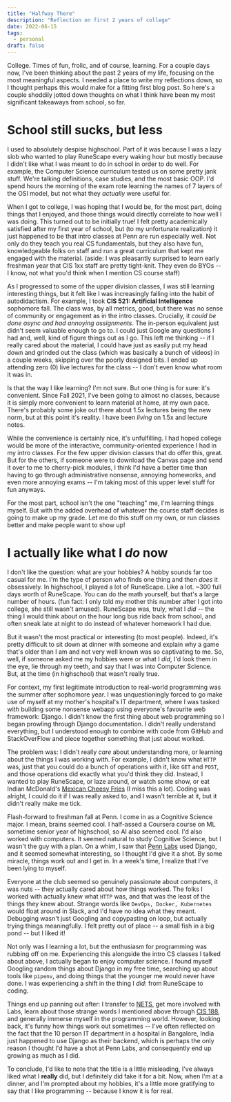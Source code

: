 ```yaml
---
title: "Halfway There"
description: "Reflection on first 2 years of college"
date: 2022-06-15
tags:
  - personal
draft: false
---
```


College. Times of fun, frolic, and of course, learning. For a couple days now,
I've been thinking about the past 2 years of my life, focusing on the most
meaningful aspects. I needed a place to write my reflections down, so
I thought perhaps this would make for a fitting first blog post. So here's a
couple shoddily jotted down thoughts on what I think have been my most
significant takeaways from school, so far.

# School still sucks, but less

I used to absolutely despise highschool. Part of it was because I was a lazy
slob who wanted to play RuneScape every waking hour but mostly because I didn't
like what I was meant to do in school in order to do well. For example, the
Computer Science curriculum tested us on some pretty jank stuff. We're talking
definitions, case studies, and the most basic OOP. I'd spend hours the morning
of the exam rote learning the names of 7 layers of the OSI model, but not what
they _actually_ were useful for.

When I got to college, I was hoping that I would be, for the most part, doing
things that I enjoyed, and those things would directly correlate to how well I
was doing. This turned out to be initially true! I felt pretty academically
satisfied after my first year of school, but (to my unfortunate realization) it
just happened to be that intro classes at Penn are run especially well. Not only
do they teach you real CS fundamentals, but they also have fun, knowledgeable
folks on staff and run a great curriculum that kept me engaged with the
material. (aside: I was pleasantly surprised to learn early freshman year that
CIS 1xx staff are pretty tight-knit. They even do BYOs -- I know, not what you'd
think when I mention CS course staff)

As I progressed to some of the upper division classes, I was still learning
interesting things, but it felt like I was increasingly falling into the habit
of autodidactism. For example, I took **CIS 521: Artificial Intelligence**
sophomore fall. The class was, by all metrics, good, but there was no sense of
community or engagement as in the intro classes. Crucially, it _could be done
async and had annoying assignments_. The in-person equivalent just didn't seem
valuable enough to go to. I could just Google any questions I had and, well,
kind of figure things out as I go. This left me thinking -- if I really cared
about the material, I could have just as easily put my head down and grinded out
the class (which was basically a bunch of videos) in a couple weeks, skipping
over the poorly designed bits. I ended up attending zero (0) live lectures for
the class -- I don't even know what room it was in.

Is that the way I like learning? I'm not sure. But one thing is for sure: it's
convenient. Since Fall 2021, I've been going to almost no classes, because it is
simply more convenient to learn material at home, at my own pace. There's
probably some joke out there about 1.5x lectures being the new norm, but at this
point it's reality. I have been _living_ on 1.5x and lecture notes.

While the convenience is certainly nice, it's unfulfilling. I had hoped college
would be more of the interactive, community-oriented experience I had in my
intro classes. For the few upper division classes that do offer this, great. But
for the others, if someone were to download the Canvas page and send it over to
me to cherry-pick modules, I think I'd have a better time than having to go
through administrative nonsense, annoying homeworks, and even more annoying
exams -- I'm taking most of this upper level stuff for fun anyways.

For the most part, school isn't the one "teaching" me, I'm learning things
myself. But with the added overhead of whatever the course staff decides is
going to make up my grade. Let me do this stuff on my own, or run classes better
and make people want to show up!

<!--- markdown auto fill mode --->

# I actually like what I _do_ now

I don't like the question: what are your hobbies? A hobby sounds far too casual
for me. I'm the type of person who finds one thing and then _does_ it
obsessively. In highschool, I played a lot of RuneScape. Like a lot. ~300 full
days worth of RuneScape. You can do the math yourself, but that's a large number
of hours. (fun fact: I only told my mother this number after I got
into college, she still wasn't amused). RuneScape was, truly, what I _did_ -- the thing
I would think about on the hour long bus ride back from school, and often sneak
late at night to do instead of whatever homework I had due.

But it wasn't the most practical or interesting (to most people). Indeed, it's
pretty difficult to sit down at dinner with someone and explain why a game
that's older than I am and not very well known was so captivating to me. So,
well, if someone asked me my hobbies were or what I _did_, I'd look them in the
eye, lie through my teeth, and say that I was into Computer Science. But, at
the time (in highschool) that wasn't really true.

For context, my first legitimate introduction to real-world programming was the summer
after sophomore year. I was unquestioningly forced to go make use of myself at
my mother's hospital's IT department, where I was tasked with building some
nonsense webapp using everyone's favourite web framework: Django. I didn't know
the first thing about web programming so I began prowling through Django
documentation. I didn't really understand everything, but I understood enough to
combine with code from GitHub and StackOverFlow and piece together something
that just about worked.

The problem was: I didn't really _care_ about understanding more, or learning
about the things I was working with. For example, I didn't know what `HTTP` was,
just that you could do a bunch of operations with it, like `GET` and `POST`, and
those operations did exactly what you'd think they did. Instead, I wanted to
play RuneScape, or laze around, or watch some show, or eat Indian McDonald's
[Mexican Cheesy
Fries](https://mcdonaldsblog.in/wp-content/uploads/2016/11/mexican-fries.jpg) (I
miss this a lot). Coding was alright, I could do it if I was really asked to,
and I wasn't terrible at it, but it didn't really make me tick.

Flash-forward to freshman fall at Penn. I come in as a Cognitive Science major.
I mean, brains seemed cool. I half-assed a Coursera course on ML sometime senior
year of highschool, so AI also seemed cool. I'd also worked with computers. It
seemed natural to study Cognitive Science, but I wasn't the guy with a plan. On
a whim, I saw that [Penn Labs](https://pennlabs.org) used Django, and it seemed
somewhat interesting, so I thought I'd give it a shot. By some miracle, things
work out and I get in. In a week's time, I realize that I've been lying to
myself.

Everyone at the club seemed so genuinely passionate about computers, it was nuts
-- they actually cared about how things worked. The folks I worked with actually knew
what `HTTP` was, and that was the least of the things they knew about. Strange
words like `DevOps, Docker, Kubernetes` would float around in Slack, and I'd
have no idea what they meant. Debugging wasn't just Googling and copypasting on
loop, but actually trying things meaningfully. I felt pretty out of place -- a
small fish in a big pond -- but I liked it!

Not only was I learning a lot, but the enthusiasm for programming was rubbing
off on me. Experiencing this alongside the intro CS classes I talked about
above, I actually began to enjoy computer science. I found myself Googling
random things about Django in my free time, searching up about tools like
`pipenv`, and doing things that the younger me would never have done. I was
experiencing a shift in the thing I _did_: from RuneScape to coding.

Things end up panning out after: I transfer to [NETS](https://www.nets.upenn.edu/), get
more involved with Labs, learn about those strange words I mentioned above through
[CIS 188](https://cis188.org/), and generally immerse myself in the programming
world. However, looking back, it's funny how things work out sometimes -- I've often reflected on the fact
that the 10 person IT department in a hospital in Bangalore, India just happened
to use Django as their backend, which is perhaps the only reason I thought I'd
have a shot at Penn Labs, and consequently end up growing as much as I did.

To conclude, I'd like to note that the title is a little misleading, I've always
liked what I **really** did, but I definitely did fake it for a bit. Now, when
I'm at a dinner, and I'm prompted about my hobbies, it's a little more
gratifying to say that I like programming -- because I know it is for real.
